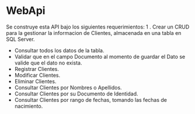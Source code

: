 # WebApi
Se construye esta API bajo los siguientes requerimientos:
1 . Crear un CRUD para la gestionar la informacion de Clientes, almacenada en una tabla en SQL Server.
  - Consultar todos los datos de la tabla.
  - Validar que en el campo Documento al momento de guardar el Dato se valide que el dato no exista.
  - Registrar Clientes.
  - Modificar Clientes.
  - Eliminar Clientes.
  - Consultar Clientes por Nombres o Apellidos.
  - Consultar Clientes por su Documento de Identidad.
  - Consultar Clientes por rango de fechas, tomando las fechas de nacimiento.

